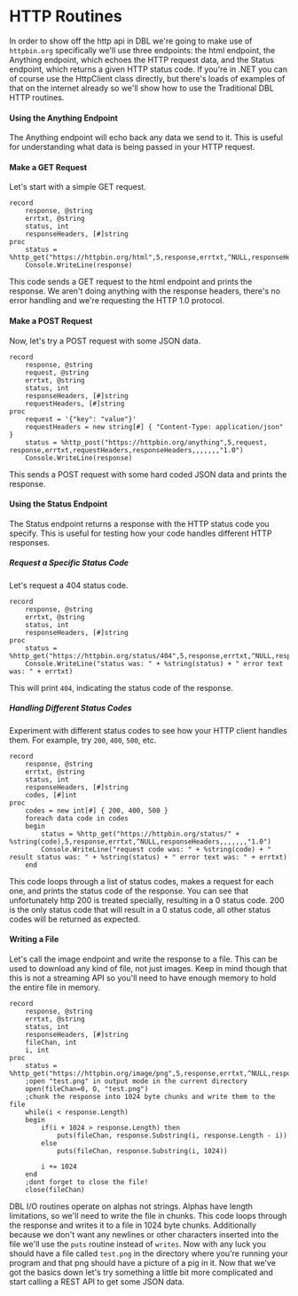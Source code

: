 # HTTP Routines
In order to show off the http api in DBL we're going to make use of `httpbin.org` specifically we'll use three endpoints: the html endpoint, the Anything endpoint, which echoes the HTTP request data, and the Status endpoint, which returns a given HTTP status code. If you're in .NET you can of course use the HttpClient class directly, but there's loads of examples of that on the internet already so we'll show how to use the Traditional DBL HTTP routines.

#### Using the Anything Endpoint

The Anything endpoint will echo back any data we send to it. This is useful for understanding what data is being passed in your HTTP request.

#### Make a GET Request

Let's start with a simple GET request.

```dbl
record
    response, @string
    errtxt, @string
    status, int
    responseHeaders, [#]string
proc
    status = %http_get("https://httpbin.org/html",5,response,errtxt,^NULL,responseHeaders,,,,,,,"1.0")
    Console.WriteLine(response)
```

This code sends a GET request to the html endpoint and prints the response. We aren't doing anything with the response headers, there's no error handling and we're requesting the HTTP 1.0 protocol. 

#### Make a POST Request

Now, let's try a POST request with some JSON data.

```dbl
record
    response, @string
    request, @string
    errtxt, @string
    status, int
    responseHeaders, [#]string
    requestHeaders, [#]string
proc
    request = '{"key": "value"}'
    requestHeaders = new string[#] { "Content-Type: application/json" }
    status = %http_post("https://httpbin.org/anything",5,request, response,errtxt,requestHeaders,responseHeaders,,,,,,,"1.0")
    Console.WriteLine(response)
```

This sends a POST request with some hard coded JSON data and prints the response.

#### Using the Status Endpoint

The Status endpoint returns a response with the HTTP status code you specify. This is useful for testing how your code handles different HTTP responses.

##### Request a Specific Status Code

Let's request a 404 status code.

```dbl
record
    response, @string
    errtxt, @string
    status, int
    responseHeaders, [#]string
proc
    status = %http_get("https://httpbin.org/status/404",5,response,errtxt,^NULL,responseHeaders,,,,,,,"1.0")
    Console.WriteLine("status was: " + %string(status) + " error text was: " + errtxt)
```

This will print `404`, indicating the status code of the response.

##### Handling Different Status Codes

Experiment with different status codes to see how your HTTP client handles them. For example, try `200`, `400`, `500`, etc.

```dbl
record
    response, @string
    errtxt, @string
    status, int
    responseHeaders, [#]string
    codes, [#]int
proc
    codes = new int[#] { 200, 400, 500 }
    foreach data code in codes
    begin
        status = %http_get("https://httpbin.org/status/" + %string(code),5,response,errtxt,^NULL,responseHeaders,,,,,,,"1.0")
        Console.WriteLine("request code was: " + %string(code) + " result status was: " + %string(status) + " error text was: " + errtxt)
    end
```

This code loops through a list of status codes, makes a request for each one, and prints the status code of the response. You can see that unfortunately http 200 is treated specially, resulting in a 0 status code. 200 is the only status code that will result in a 0 status code, all other status codes will be returned as expected.

#### Writing a File

Let's call the image endpoint and write the response to a file. This can be used to download any kind of file, not just images. Keep in mind though that this is not a streaming API so you'll need to have enough memory to hold the entire file in memory.

```dbl
record
    response, @string
    errtxt, @string
    status, int
    responseHeaders, [#]string
    fileChan, int
    i, int
proc
    status = %http_get("https://httpbin.org/image/png",5,response,errtxt,^NULL,responseHeaders,,,,,,,"1.0")
    ;open "test.png" in output mode in the current directory
    open(fileChan=0, O, "test.png")
    ;chunk the response into 1024 byte chunks and write them to the file
    while(i < response.Length)
    begin
        if(i + 1024 > response.Length) then
            puts(fileChan, response.Substring(i, response.Length - i))
        else
            puts(fileChan, response.Substring(i, 1024))
        
        i += 1024
    end
    ;dont forget to close the file!
    close(fileChan)
```

DBL I/O routines operate on alphas not strings. Alphas have length limitations, so we'll need to write the file in chunks. This code loops through the response and writes it to a file in 1024 byte chunks. Additionally because we don't want any newlines or other characters inserted into the file we'll use the `puts` routine instead of `writes`. Now with any luck you should have a file called `test.png` in the directory where you're running your program and that png should have a picture of a pig in it. Now that we've got the basics down let's try something a little bit more complicated and start calling a REST API to get some JSON data.